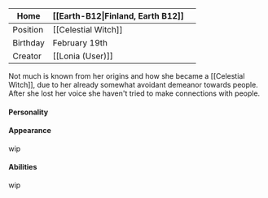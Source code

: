 
| Home     | [[Earth-B12\|Finland, Earth B12]] |     |
| -------- | --------------------------------- | --- |
| Position | [[Celestial Witch]]               |     |
| Birthday | February 19th                     |     |
| Creator  | [[Lonia (User)]]                  |     |
Not much is known from her origins and how she became a [[Celestial Witch]], due to her already somewhat avoidant demeanor towards people. After she lost her voice she haven't tried to make connections with people.
#### Personality


#### Appearance
wip
#### Abilities
wip
